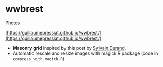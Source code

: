 # wwbrest

Photos


[https://guillaumepressiat.github.io/wwbrest/](https://guillaumepressiat.github.io/wwbrest/)


- **Masonry grid** inspired by this post by [Sylvain Durand](https://www.sylvaindurand.org/masonry-photo-grid-in-pure-css/).
- Automatic rescale and resize images with magick R package (code in `compress_with_magick.R`)

